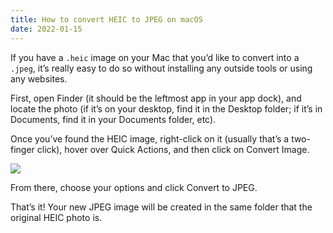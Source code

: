 ```yaml
---
title: How to convert HEIC to JPEG on macOS
date: 2022-01-15
---
```


If you have a `.heic` image on your Mac that you’d like to convert into a `.jpeg`, it’s really easy to do so without installing any outside tools or using any websites.

First, open Finder (it should be the leftmost app in your app dock), and locate the photo (if it’s on your desktop, find it in the Desktop folder; if it’s in Documents, find it in your Documents folder, etc).

Once you’ve found the HEIC image, right-click on it (usually that’s a two-finger click), hover over Quick Actions, and then click on Convert Image.

![](/posts/heic-to-jpeg.png)

From there, choose your options and click Convert to JPEG.

That’s it! Your new JPEG image will be created in the same folder that the original HEIC photo is.
